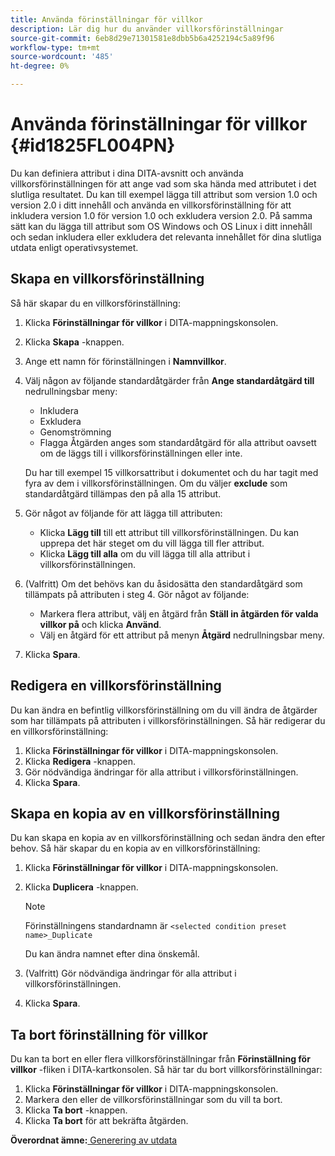 ```yaml
---
title: Använda förinställningar för villkor
description: Lär dig hur du använder villkorsförinställningar
source-git-commit: 6eb8d29e71301581e8dbb5b6a4252194c5a89f96
workflow-type: tm+mt
source-wordcount: '485'
ht-degree: 0%

---
```



# Använda förinställningar för villkor {#id1825FL004PN}

Du kan definiera attribut i dina DITA-avsnitt och använda villkorsförinställningen för att ange vad som ska hända med attributet i det slutliga resultatet. Du kan till exempel lägga till attribut som version 1.0 och version 2.0 i ditt innehåll och använda en villkorsförinställning för att inkludera version 1.0 för version 1.0 och exkludera version 2.0. På samma sätt kan du lägga till attribut som OS Windows och OS Linux i ditt innehåll och sedan inkludera eller exkludera det relevanta innehållet för dina slutliga utdata enligt operativsystemet.

## Skapa en villkorsförinställning

Så här skapar du en villkorsförinställning:

1. Klicka **Förinställningar för villkor** i DITA-mappningskonsolen.
1. Klicka **Skapa** -knappen.
1. Ange ett namn för förinställningen i **Namnvillkor**.
1. Välj någon av följande standardåtgärder från **Ange standardåtgärd till** nedrullningsbar meny:

   - Inkludera
   - Exkludera
   - Genomströmning
   - Flagga Åtgärden anges som standardåtgärd för alla attribut oavsett om de läggs till i villkorsförinställningen eller inte.

   Du har till exempel 15 villkorsattribut i dokumentet och du har tagit med fyra av dem i villkorsförinställningen. Om du väljer **exclude** som standardåtgärd tillämpas den på alla 15 attribut.

1. Gör något av följande för att lägga till attributen:
   - Klicka **Lägg till** till ett attribut till villkorsförinställningen. Du kan upprepa det här steget om du vill lägga till fler attribut.
   - Klicka **Lägg till alla** om du vill lägga till alla attribut i villkorsförinställningen.
1. \(Valfritt\) Om det behövs kan du åsidosätta den standardåtgärd som tillämpats på attributen i steg 4. Gör något av följande:
   - Markera flera attribut, välj en åtgärd från **Ställ in åtgärden för valda villkor på** och klicka **Använd**.
   - Välj en åtgärd för ett attribut på menyn **Åtgärd** nedrullningsbar meny.
1. Klicka **Spara**.

## Redigera en villkorsförinställning

Du kan ändra en befintlig villkorsförinställning om du vill ändra de åtgärder som har tillämpats på attributen i villkorsförinställningen. Så här redigerar du en villkorsförinställning:

1. Klicka **Förinställningar för villkor** i DITA-mappningskonsolen.
1. Klicka **Redigera** -knappen.
1. Gör nödvändiga ändringar för alla attribut i villkorsförinställningen.
1. Klicka **Spara**.

## Skapa en kopia av en villkorsförinställning

Du kan skapa en kopia av en villkorsförinställning och sedan ändra den efter behov. Så här skapar du en kopia av en villkorsförinställning:

1. Klicka **Förinställningar för villkor** i DITA-mappningskonsolen.
1. Klicka **Duplicera** -knappen.

   >[!NOTE]
   >
   > Förinställningens standardnamn är `<selected condition preset name>_Duplicate`

   Du kan ändra namnet efter dina önskemål.

1. \(Valfritt\) Gör nödvändiga ändringar för alla attribut i villkorsförinställningen.
1. Klicka **Spara**.

## Ta bort förinställning för villkor

Du kan ta bort en eller flera villkorsförinställningar från **Förinställning för villkor** -fliken i DITA-kartkonsolen. Så här tar du bort villkorsförinställningar:

1. Klicka **Förinställningar för villkor** i DITA-mappningskonsolen.
1. Markera den eller de villkorsförinställningar som du vill ta bort.
1. Klicka **Ta bort** -knappen.
1. Klicka **Ta bort** för att bekräfta åtgärden.

**Överordnat ämne:**[ Generering av utdata](generate-output.md)

